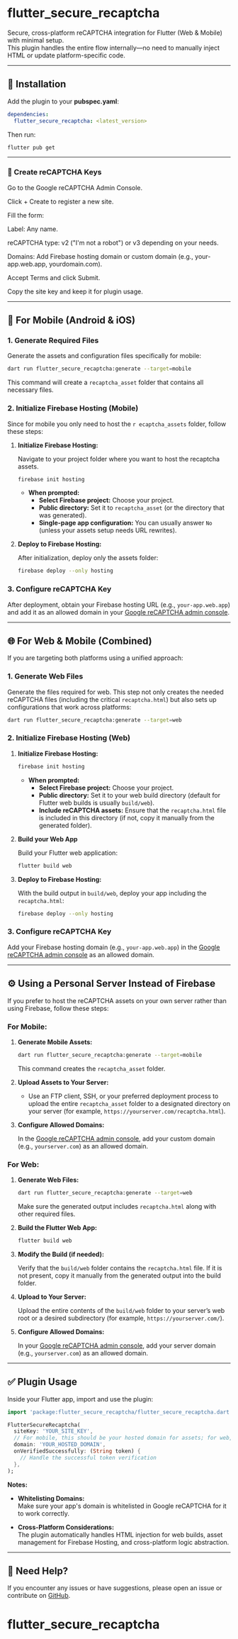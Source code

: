 # flutter_secure_recaptcha

Secure, cross-platform reCAPTCHA integration for Flutter (Web & Mobile) with minimal setup.  
This plugin handles the entire flow internally—no need to manually inject HTML or update platform-specific code.

---

## 🔧 Installation

Add the plugin to your **pubspec.yaml**:

```yaml
dependencies:
  flutter_secure_recaptcha: <latest_version>
```

Then run:

```bash
flutter pub get
```

---

### 📄 Create reCAPTCHA Keys

Go to the Google reCAPTCHA Admin Console.

Click + Create to register a new site.

Fill the form:

Label: Any name.

reCAPTCHA type: v2 ("I'm not a robot") or v3 depending on your needs.

Domains: Add Firebase hosting domain or custom domain (e.g., your-app.web.app, yourdomain.com).

Accept Terms and click Submit.

Copy the site key and keep it for plugin usage.

---

## 📱 For Mobile (Android & iOS)

### 1. Generate Required Files

Generate the assets and configuration files specifically for mobile:

```bash
dart run flutter_secure_recaptcha:generate --target=mobile
```

This command will create a `recaptcha_asset` folder that contains all necessary files.

### 2. Initialize Firebase Hosting (Mobile)

Since for mobile you only need to host the `r
ecaptcha_assets` folder, follow these steps:

1. **Initialize Firebase Hosting:**

   Navigate to your project folder where you want to host the recaptcha assets.

   ```bash
   firebase init hosting
   ```

   - **When prompted:**
     - **Select Firebase project:** Choose your project.
     - **Public directory:** Set it to `recaptcha_asset` (or the directory that was generated).
     - **Single-page app configuration:** You can usually answer `No` (unless your assets setup needs URL rewrites).

2. **Deploy to Firebase Hosting:**

   After initialization, deploy only the assets folder:

   ```bash
   firebase deploy --only hosting
   ```

### 3. Configure reCAPTCHA Key

After deployment, obtain your Firebase hosting URL (e.g., `your-app.web.app`) and add it as an allowed domain in your [Google reCAPTCHA admin console](https://www.google.com/recaptcha/admin).

---

## 🌐 For Web & Mobile (Combined)

If you are targeting both platforms using a unified approach:

### 1. Generate Web Files

Generate the files required for web. This step not only creates the needed reCAPTCHA files (including the critical `recaptcha.html`) but also sets up configurations that work across platforms:

```bash
dart run flutter_secure_recaptcha:generate --target=web
```

### 2. Initialize Firebase Hosting (Web)

1. **Initialize Firebase Hosting:**

   ```bash
   firebase init hosting
   ```

   - **When prompted:**
     - **Select Firebase project:** Choose your project.
     - **Public directory:** Set it to your web build directory (default for Flutter web builds is usually `build/web`).
     - **Include reCAPTCHA assets:** Ensure that the `recaptcha.html` file is included in this directory (if not, copy it manually from the generated folder).

2. **Build your Web App**

   Build your Flutter web application:

   ```bash
   flutter build web
   ```

3. **Deploy to Firebase Hosting:**

   With the build output in `build/web`, deploy your app including the `recaptcha.html`:

   ```bash
   firebase deploy --only hosting
   ```

### 3. Configure reCAPTCHA Key

Add your Firebase hosting domain (e.g., `your-app.web.app`) in the [Google reCAPTCHA admin console](https://www.google.com/recaptcha/admin) as an allowed domain.

---

## ⚙️ Using a Personal Server Instead of Firebase

If you prefer to host the reCAPTCHA assets on your own server rather than using Firebase, follow these steps:

### For Mobile:

1. **Generate Mobile Assets:**

   ```bash
   dart run flutter_secure_recaptcha:generate --target=mobile
   ```

   This command creates the `recaptcha_asset` folder.

2. **Upload Assets to Your Server:**

   - Use an FTP client, SSH, or your preferred deployment process to upload the entire `recaptcha_asset` folder to a designated directory on your server (for example, `https://yourserver.com/recaptcha.html`).

3. **Configure Allowed Domains:**

   In the [Google reCAPTCHA admin console](https://www.google.com/recaptcha/admin), add your custom domain (e.g., `yourserver.com`) as an allowed domain.

### For Web:

1. **Generate Web Files:**

   ```bash
   dart run flutter_secure_recaptcha:generate --target=web
   ```

   Make sure the generated output includes `recaptcha.html` along with other required files.

2. **Build the Flutter Web App:**

   ```bash
   flutter build web
   ```

3. **Modify the Build (if needed):**

   Verify that the `build/web` folder contains the `recaptcha.html` file. If it is not present, copy it manually from the generated output into the build folder.

4. **Upload to Your Server:**

   Upload the entire contents of the `build/web` folder to your server’s web root or a desired subdirectory (for example, `https://yourserver.com/`).

5. **Configure Allowed Domains:**

   In your [Google reCAPTCHA admin console](https://www.google.com/recaptcha/admin), add your server domain (e.g., `yourserver.com`) as an allowed domain.

---

## ✅ Plugin Usage

Inside your Flutter app, import and use the plugin:

```dart
import 'package:flutter_secure_recaptcha/flutter_secure_recaptcha.dart';

FlutterSecureRecaptcha(
  siteKey: 'YOUR_SITE_KEY',
  // For mobile, this should be your hosted domain for assets; for web, it is your Firebase or custom hosting domain
  domain: 'YOUR_HOSTED_DOMAIN',
  onVerifiedSuccessfully: (String token) {
    // Handle the successful token verification
  },
);
```

**Notes:**

- **Whitelisting Domains:**  
  Make sure your app's domain is whitelisted in Google reCAPTCHA for it to work correctly.

- **Cross-Platform Considerations:**  
  The plugin automatically handles HTML injection for web builds, asset management for Firebase Hosting, and cross-platform logic abstraction.

---

## 💬 Need Help?

If you encounter any issues or have suggestions, please open an issue or contribute on [GitHub](https://github.com/your_repo_here).

# flutter_secure_recaptcha
